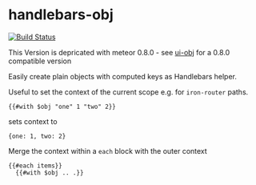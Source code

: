 # handlebars-obj
[![Build Status](https://travis-ci.org/Zaku-eu/meteor-handlebars-obj.png?branch=master)](https://travis-ci.org/Zaku-eu/meteor-handlebars-obj)

This Version is depricated with meteor 0.8.0 - see [ui-obj](https://github.com/Zaku-eu/meteor-ui-obj) for a 0.8.0 compatible version

Easily create plain objects with computed keys as Handlebars helper.

Useful to set the context of the current scope e.g. for `iron-router` paths.

```
{{#with $obj "one" 1 "two" 2}}
```

sets context to

```
{one: 1, two: 2}
```

Merge the context within a `each` block with the outer context

```
{{#each items}}
  {{#with $obj .. .}}
```
